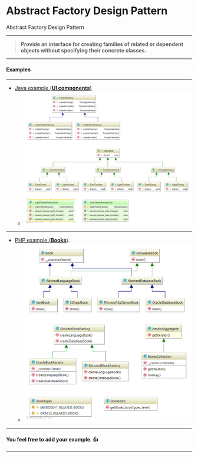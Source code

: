 # Abstract Factory Design Pattern

Abstract Factory Design Pattern 

___

> **Provide an interface for creating families of related or dependent objects 
without specifying their concrete classes.**

___
    
#### Examples

---
  * [Java example (**UI components**)](https://github.com/pierDipi/abstractFactoryDesignPattern/tree/master/abstractFactoryJava)
    * ![UML diagram.](https://github.com/pierDipi/abstractFactoryDesignPattern/blob/master/abstractFactoryJava/uml/abstractFactoryExample.png)

---
  * [PHP example (**Books**)](https://github.com/pierDipi/abstractFactoryDesignPattern/tree/master/abstractFactoryPHP).
    * ![UML diagram.](https://github.com/pierDipi/abstractFactoryDesignPattern/blob/master/abstractFactoryPHP/uml/abstractFactoryExample.png)
    
___

#### You feel free to add your example. :+1:

___
